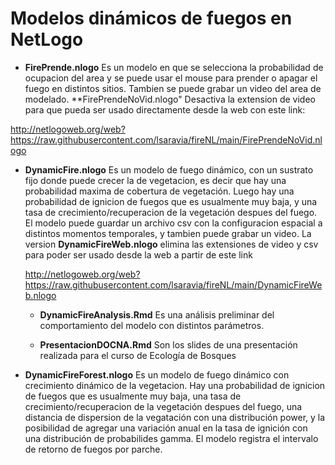 # Modelos dinámicos de fuegos en NetLogo 

* **FirePrende.nlogo** Es un modelo en que se selecciona la probabilidad de ocupacion del area y se puede usar el mouse para prender o apagar el fuego en distintos sitios. Tambien se puede grabar un video del area de modelado. **FirePrendeNoVid.nlogo" Desactiva la extension de video para que pueda ser usado directamente desde la web con este link:

<http://netlogoweb.org/web?https://raw.githubusercontent.com/lsaravia/fireNL/main/FirePrendeNoVid.nlogo>

* **DynamicFire.nlogo** Es un modelo de fuego dinámico, con un sustrato fijo donde puede crecer la de vegetacion, es decir que hay una probabilidad maxima de cobertura de vegetación. Luego hay una probabilidad de ignicion de fuegos que es usualmente muy baja, y una tasa de crecimiento/recuperacion de la vegetación despues del fuego. El modelo puede guardar un archivo csv con la configuracion espacial a distintos momentos temporales, y tambien puede grabar un video. La version **DynamicFireWeb.nlogo** elimina las extensiones de video y csv para poder ser usado desde la web a partir de este link

	<http://netlogoweb.org/web?https://raw.githubusercontent.com/lsaravia/fireNL/main/DynamicFireWeb.nlogo>

	* **DynamicFireAnalysis.Rmd** Es una análisis preliminar del comportamiento del modelo con distintos parámetros. 

	* **PresentacionDOCNA.Rmd** Son los slides de una presentación realizada para el curso de Ecología de Bosques 

* **DynamicFireForest.nlogo** Es un modelo de fuego dinámico con crecimiento dinámico de la vegetacion. Hay una probabilidad de ignicion de fuegos que es usualmente muy baja,  una tasa de crecimiento/recuperacion de la vegetación despues del fuego, una distancia de dispersion de la vegatación con una distribución power, y la posibilidad de agregar una variación anual en la tasa de ignición con una distribución de probabilides gamma.  El modelo registra el intervalo de retorno de fuegos por parche. 